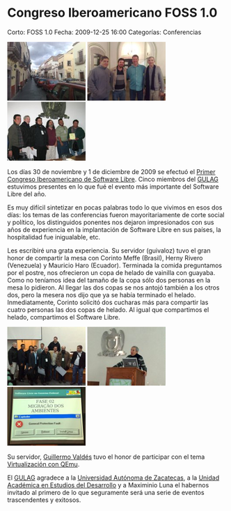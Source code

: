 Congreso Iberoamericano FOSS 1.0
================================

Corto: FOSS 1.0
Fecha: 2009-12-25 16:00
Categorías: Conferencias

![Zacatecas](congreso-iberoamericano-foss-2009/2009-11-29-1_zacatecas_small.jpg) ![Previo al evento](congreso-iberoamericano-foss-2009/2009-11-29-2_previo-small.jpg) ![RMS](congreso-iberoamericano-foss-2009/2009-11-30-1_rms_small.jpg)

Los días 30 de noviembre y 1 de diciembre de 2009 se efectuó el [Primer Congreso Iberoamericano de Software Libre](http://www.estudiosdeldesarrollo.net/foss/). Cinco miembros del [GULAG](http://www.gulag.org.mx/) estuvimos presentes en lo que fué el evento más importante del Software Libre del año.

Es muy difícil sintetizar en pocas palabras todo lo que vivimos en esos dos días: los temas de las conferencias fueron mayoritariamente de corte social y político, los distinguidos ponentes nos dejaron impresionados con sus años de experiencia en la implantación de Software Libre en sus países, la hospitalidad fue inigualable, etc.

Les escribiré una grata experiencia. Su servidor (guivaloz) tuvo el gran honor de compartir la mesa con Corinto Meffe (Brasil), Herny Rivero (Venezuela) y Mauricio Haro (Ecuador). Terminada la comida preguntamos por el postre, nos ofrecieron un copa de helado de vainilla con guayaba. Como no teníamos idea del tamaño de la copa sólo dos personas en la mesa lo pidieron. Al llegar las dos copas se nos antojó también a los otros dos, pero la mesera nos dijo que ya se había terminado el helado. Inmediatamente, Corinto solicitó dos cucharas más para compartir las cuatro personas las dos copas de helado. Al igual que compartimos el helado, compartimos el Software Libre.

![Ponentes](congreso-iberoamericano-foss-2009/2009-11-30-2_ponentes_small.jpg) ![Guivaloz](congreso-iberoamericano-foss-2009/2009-12-01-1_guivaloz_small.jpg) ![Migracao dos ambientes](congreso-iberoamericano-foss-2009/2009-12-01-2_migracao_dos_ambientes_small.jpg)

Su servidor, [Guillermo Valdés](http://www.movimientolibre.com/) tuvo el honor de participar con el tema [Virtualización con QEmu](http://www.movimientolibre.com/presentaciones/virtualizacion-con-qemu.html).

El [GULAG](http://www.gulag.org.mx/) agradece a la [Universidad Autónoma de Zacatecas](http://www.uaz.edu.mx/), a la [Unidad Académica en Estudios del Desarrollo](http://www.estudiosdeldesarrollo.net/) y a Maximinio Luna el habernos invitado al primero de lo que seguramente será una serie de eventos trascendentes y exitosos.
